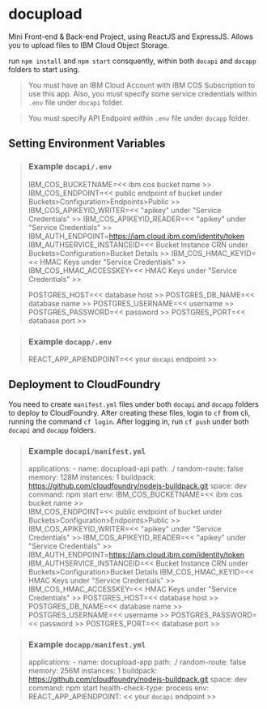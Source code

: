 # docupload

Mini Front-end & Back-end Project, using ReactJS and ExpressJS.
Allows you to upload files to IBM Cloud Object Storage.

run `npm install` and `npm start` consquently, within both `docapi` and `docapp` folders to start using.

> You must have an IBM Cloud Account with IBM COS Subscription to use this app. Also, you must specify some service credentials within `.env` file under `docapi` folder.

> You must specify API Endpoint within `.env` file under `docapp` folder.

## Setting Environment Variables

> ### Example `docapi/.env`
> IBM_COS_BUCKETNAME=<< ibm cos bucket name >>
> IBM_COS_ENDPOINT=<< public endpoint of bucket under Buckets>Configuration>Endpoints>Public >>
> IBM_COS_APIKEYID_WRITER=<< "apikey" under "Service Credentials" >>
> IBM_COS_APIKEYID_READER=<< "apikey" under "Service Credentials" >>
> IBM_AUTH_ENDPOINT=https://iam.cloud.ibm.com/identity/token
> IBM_AUTHSERVICE_INSTANCEID=<< Bucket Instance CRN under Buckets>Configuration>Bucket Details >>
> IBM_COS_HMAC_KEYID=<< HMAC Keys under "Service Credentials" >>
> IBM_COS_HMAC_ACCESSKEY=<< HMAC Keys under "Service Credentials" >>
>
> POSTGRES_HOST=<< database host >>
> POSTGRES_DB_NAME=<< database name >>
> POSTGRES_USERNAME=<< username >>
> POSTGRES_PASSWORD=<< password >>
> POSTGRES_PORT=<< database port >>

> ### Example `docapp/.env`
> REACT_APP_APIENDPOINT=<< your `docapi` endpoint >>

## Deployment to CloudFoundry

You need to create `manifest.yml` files under both `docapi` and `docapp` folders to deploy to CloudFoundry. After creating these files, login to `cf` from cli, running the command `cf login`. After logging in, run `cf push` under both `docapi` and `docapp` folders.

> ### Example `docapi/manifest.yml`
> applications:
> \- name: docupload-api
>   path: ./
>   random-route: false
>   memory: 128M
>   instances: 1
>   buildpack: https://github.com/cloudfoundry/nodejs-buildpack.git
>   space: dev
>   command: npm start
>   env:
>     IBM_COS_BUCKETNAME=<< ibm cos bucket name >>        
>     IBM_COS_ENDPOINT=<< public endpoint of bucket under Buckets>Configuration>Endpoints>Public >>
>     IBM_COS_APIKEYID_WRITER=<< "apikey" under "Service Credentials" >>
>     IBM_COS_APIKEYID_READER=<< "apikey" under "Service Credentials" >>
>     IBM_AUTH_ENDPOINT=https://iam.cloud.ibm.com/identity/token
>     IBM_AUTHSERVICE_INSTANCEID=<< Bucket Instance CRN under Buckets>Configuration>Bucket Details 
>     IBM_COS_HMAC_KEYID=<< HMAC Keys under "Service Credentials" >>
>     IBM_COS_HMAC_ACCESSKEY=<< HMAC Keys under "Service Credentials" >>
>     POSTGRES_HOST=<< database host >>
>     POSTGRES_DB_NAME=<< database name >>
>     POSTGRES_USERNAME=<< username >>
>     POSTGRES_PASSWORD=<< password >>
>     POSTGRES_PORT=<< database port >>

> ### Example `docapp/manifest.yml`
> applications:
> \- name: docupload-app
>   path: ./
>   random-route: false
>   memory: 256M
>   instances: 1
>   buildpack: https://github.com/cloudfoundry/nodejs-buildpack.git
>   space: dev
>   command: npm start
>   health-check-type: process
>   env:
>     REACT_APP_APIENDPOINT: << your `docapi` endpoint >>